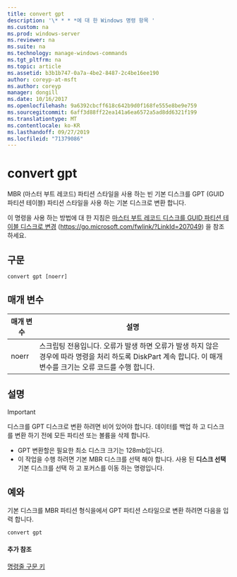 ```yaml
---
title: convert gpt
description: '\* * * *에 대 한 Windows 명령 항목 '
ms.custom: na
ms.prod: windows-server
ms.reviewer: na
ms.suite: na
ms.technology: manage-windows-commands
ms.tgt_pltfrm: na
ms.topic: article
ms.assetid: b3b1b747-0a7a-4be2-8487-2c4be16ee190
author: coreyp-at-msft
ms.author: coreyp
manager: dongill
ms.date: 10/16/2017
ms.openlocfilehash: 9a6392cbcff618c642b9d0f168fe555e8be9e759
ms.sourcegitcommit: 6aff3d88ff22ea141a6ea6572a5ad8dd6321f199
ms.translationtype: MT
ms.contentlocale: ko-KR
ms.lasthandoff: 09/27/2019
ms.locfileid: "71379086"
---
```

# <a name="convert-gpt"></a>convert gpt



MBR (마스터 부트 레코드) 파티션 스타일을 사용 하는 빈 기본 디스크를 GPT (GUID 파티션 테이블) 파티션 스타일을 사용 하는 기본 디스크로 변환 합니다.

이 명령을 사용 하는 방법에 대 한 지침은 [마스터 부트 레코드 디스크를 GUID 파티션 테이블 디스크로 변경](https://go.microsoft.com/fwlink/?LinkId=207049) (https://go.microsoft.com/fwlink/?LinkId=207049) 을 참조 하세요.

## <a name="syntax"></a>구문

```
convert gpt [noerr]
```

## <a name="parameters"></a>매개 변수

|매개 변수|설명|
|---------|-----------|
|noerr|스크립팅 전용입니다. 오류가 발생 하면 오류가 발생 하지 않은 경우에 따라 명령을 처리 하도록 DiskPart 계속 합니다. 이 매개 변수를 크기는 오류 코드를 수행 합니다.|

## <a name="remarks"></a>설명

> [!IMPORTANT]
> 디스크를 GPT 디스크로 변환 하려면 비어 있어야 합니다. 데이터를 백업 하 고 디스크를 변환 하기 전에 모든 파티션 또는 볼륨을 삭제 합니다.
> -   GPT 변환할은 필요한 최소 디스크 크기는 128mb입니다.
> -   이 작업을 수행 하려면 기본 MBR 디스크를 선택 해야 합니다. 사용 된 **디스크 선택** 기본 디스크를 선택 하 고 포커스를 이동 하는 명령입니다.

## <a name="BKMK_examples"></a>예와

기본 디스크를 MBR 파티션 형식을에서 GPT 파티션 스타일으로 변환 하려면 다음을 입력 합니다.
```
convert gpt
```

#### <a name="additional-references"></a>추가 참조

[명령줄 구문 키](command-line-syntax-key.md)

